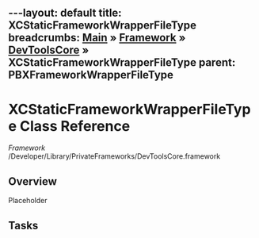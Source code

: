 ---layout: default
title: XCStaticFrameworkWrapperFileType
breadcrumbs: <a href="/index.html">Main</a> &raquo; <a href="/Frameworks.html">Framework</a> &raquo; <a href="/Frameworks/DevToolsCore.html">DevToolsCore</a> &raquo; XCStaticFrameworkWrapperFileType
parent: PBXFrameworkWrapperFileType 
---
# XCStaticFrameworkWrapperFileType Class Reference

*Framework* /Developer/Library/PrivateFrameworks/DevToolsCore.framework

## Overview

Placeholder

## Tasks

